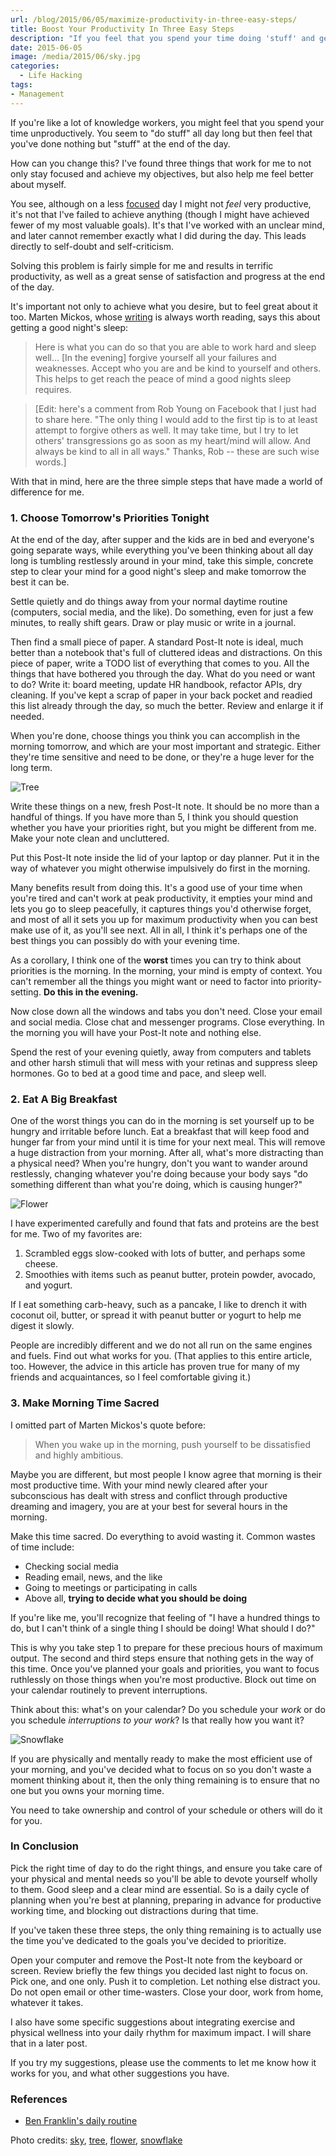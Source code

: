 ```yaml
---
url: /blog/2015/06/05/maximize-productivity-in-three-easy-steps/
title: Boost Your Productivity In Three Easy Steps
description: "If you feel that you spend your time doing 'stuff' and getting nothing done, maybe it's time for a few simple changes."
date: 2015-06-05
image: /media/2015/06/sky.jpg
categories:
  - Life Hacking
tags:
- Management
---
```


If you're like a lot of knowledge workers, you might feel that you spend your
time unproductively. You seem to "do stuff" all day long but then
feel that you've done nothing but "stuff" at the end of the day.

How can you change this? I've found three things that work for me to not only
stay focused and achieve my objectives, but also help me feel better about
myself.

<!--more-->

You see, although on a less [focused](/blog/2014/07/05/on-focus/) day I
might not *feel* very productive, it's not that I've failed to achieve anything
(though I might have achieved fewer of my most valuable goals). It's that I've
worked with an unclear mind, and later cannot remember exactly what I did during
the day. This leads directly to self-doubt and self-criticism.

Solving this problem is fairly simple for me and results in terrific
productivity, as well as a great sense of satisfaction and progress at the end
of the day.

It's important not only to achieve what you desire, but to feel great about it
too. Marten Mickos, whose
[writing](http://schoolofherring.com/2015/03/12/how-to-sleep-well-at-night/) is
always worth reading, says this about getting a good night's sleep:

> Here is what you can do so that you are able to work hard and sleep well...
> [In the evening] forgive yourself all your failures and weaknesses. Accept who
> you are and be kind to yourself and others. This helps to get reach the peace
> of mind a good nights sleep requires.

> [Edit: here's a comment from Rob Young on Facebook that I just had to share
> here. "The only thing I would add to the first tip is to at least
> attempt to forgive others as well. It may take time, but I try to let others'
> transgressions go as soon as my heart/mind will allow. And always be kind to
> all in all ways." Thanks, Rob -- these are such wise words.]

With that in mind, here are the three simple steps that have made a world of
difference for me.

### 1. Choose Tomorrow's Priorities Tonight

At the end of the day, after supper and the kids are in bed and everyone's going
separate ways, while everything you've been thinking about all day long is
tumbling restlessly around in your mind, take this simple, concrete step to
clear your mind for a good night's sleep and make tomorrow the best it can be.

Settle quietly and do things away from your normal daytime routine (computers,
social media, and the like). Do something, even for just a few minutes, to
really shift gears. Draw or play music or write in a journal.

Then find a small piece of paper. A standard Post-It note is ideal, much better
than a notebook that's full of cluttered ideas and distractions. On this piece
of paper, write a TODO list of everything that comes to you. All the things that
have bothered you through the day. What do you need or want to do? Write it:
board meeting, update HR handbook, refactor APIs, dry cleaning. If you've kept a
scrap of paper in your back pocket and readied this list already through the
day, so much the better. Review and enlarge it if needed.

When you're done, choose things you think you can accomplish in the morning
tomorrow, and which are your most important and strategic. Either they're time
sensitive and need to be done, or they're a huge lever for the long term.

![Tree](/media/2015/06/tree.jpg)

Write these things on a new, fresh Post-It note. It should be no more than a
handful of things. If you have more than 5, I think you should question whether
you have your priorities right, but you might be different from me. Make your
note clean and uncluttered.

Put this Post-It note inside the lid of your laptop or day planner. Put it in
the way of whatever you might otherwise impulsively do first in the morning.

Many benefits result from doing this. It's a good use of your time when you're
tired and can't work at peak productivity, it empties your mind and lets you go
to sleep peacefully, it captures things you'd otherwise forget, and most of all
it sets you up for maximum productivity when you can best make use of it, as
you'll see next. All in all, I think it's perhaps one of the best things you can
possibly do with your evening time.

As a corollary, I think one of the **worst** times you can try to think about
priorities is the morning. In the morning, your mind is empty of context. You
can't remember all the things you might want or need to factor into
priority-setting. **Do this in the evening.**

Now close down all the windows and tabs you don't need. Close your email and
social media. Close chat and messenger programs. Close everything. In the
morning you will have your Post-It note and nothing else.

Spend the rest of your evening quietly, away from computers and tablets and
other harsh stimuli that will mess with your retinas and suppress sleep
hormones. Go to bed at a good time and pace, and sleep well.

### 2. Eat A Big Breakfast

One of the worst things you can do in the morning is set yourself up to be
hungry and irritable before lunch. Eat a breakfast that will keep food and
hunger far from your mind until it is time for your next meal. This will remove
a huge distraction from your morning. After all, what's more distracting than a
physical need? When you're hungry, don't you want to wander around restlessly,
changing whatever you're doing because your body says "do something different
than what you're doing, which is causing hunger?"

![Flower](/media/2015/06/flower.jpg)

I have experimented carefully and found that fats and proteins are the best for
me. Two of my favorites are:

1. Scrambled eggs slow-cooked with lots of butter, and perhaps some cheese.
2. Smoothies with items such as peanut butter, protein powder, avocado, and yogurt.

If I eat something carb-heavy, such as a pancake, I like to drench it with
coconut oil, butter, or spread it with peanut butter or yogurt to help me digest
it slowly.

People are incredibly different and we do not all run on the same engines and
fuels. Find out what works for you. (That applies to this entire article,
too. However, the advice in this article has proven true for many of my friends
and acquaintances, so I feel comfortable giving it.)

### 3. Make Morning Time Sacred

I omitted part of Marten Mickos's quote before:

> When you wake up in the morning, push yourself to be dissatisfied and highly
> ambitious.

Maybe you are different, but most people I know agree that morning is
their most productive time. With your mind newly cleared after your subconscious
has dealt with stress and conflict through productive dreaming and imagery, you
are at your best for several hours in the morning.

Make this time sacred. Do everything to avoid wasting it. Common wastes of time
include:

* Checking social media
* Reading email, news, and the like
* Going to meetings or participating in calls
* Above all, **trying to decide what you should be doing**

If you're like me, you'll recognize that feeling of "I have a hundred things to
do, but I can't think of a single thing I should be doing! What should I do?"

This is why you take step 1 to prepare for these precious hours of maximum
output. The second and third steps ensure that nothing gets in the way of this
time.  Once you've planned your goals and priorities, you want to 
focus ruthlessly on those things when you're most productive. Block out time
on your calendar routinely to prevent interruptions.

Think about this: what's on your calendar? Do you schedule your *work* or do you
schedule *interruptions to your work*? Is that really how you want it?

![Snowflake](/media/2015/06/snowflake.jpg)

If you are physically and mentally ready to make the most efficient use of your
morning, and you've decided what to focus on so you don't waste a moment
thinking about it, then the only thing remaining is to ensure that no one but
you owns your morning time.

You need to take ownership and control of your schedule or others will do it
for you.

### In Conclusion

Pick the right time of day to do the right things, and ensure you take care of
your physical and mental needs so you'll be able to devote yourself wholly to
them. Good sleep and a clear mind are essential. So is a daily cycle of planning
when you're best at planning, preparing in advance for productive working time,
and blocking out distractions during that time.

If you've taken these three steps, the only thing remaining is to actually use
the time you've dedicated to the goals you've decided to prioritize.

Open your computer and remove the Post-It note from the keyboard or screen.
Review briefly the few things you decided last night to focus on. Pick one, and
one only. Push it to completion. Let nothing else distract you. Do not open
email or other time-wasters. Close your door, work from home, whatever it takes.

I also have some specific suggestions about integrating exercise and
physical wellness into your daily rhythm for maximum impact. I will share that
in a later post.

If you try my suggestions, please use the comments to let me know how it works
for you, and what other suggestions you have.

### References

- [Ben Franklin's daily
  routine](http://goodmenproject.com/featured-content/dtv-benjamin-franklin/)

Photo credits: [sky](https://www.flickr.com/photos/motii/17737301028/),
[tree](https://www.flickr.com/photos/photographyburns/5936921799/),
[flower](https://www.flickr.com/photos/93277085@N08/15334872208/),
[snowflake](https://www.flickr.com/photos/chaoticmind75/15376850026/)
